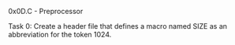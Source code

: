 0x0D.C - Preprocessor

Task 0: Create a header file that defines a macro named SIZE as an abbreviation for the token 1024.

